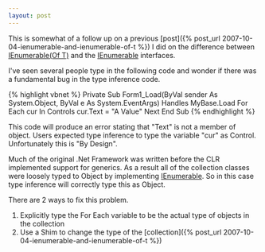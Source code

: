 ```yaml
---
layout: post
---
```

This is somewhat of a follow up on a previous [post]({% post_url 2007-10-04-ienumerable-and-ienumerable-of-t %}) I did on the difference between [IEnumerable(Of T)](http://msdn2.microsoft.com/en-us/library/9eekhta0.aspx) and the [IEnumerable](http://msdn2.microsoft.com/en-us/library/9eekhta0.aspx) interfaces.

I've seen several people type in the following code and wonder if there was a fundamental bug in the type inference code.

{% highlight vbnet %}
Private Sub Form1_Load(ByVal sender As System.Object, ByVal e As System.EventArgs) Handles MyBase.Load
    For Each cur In Controls
        cur.Text = "A Value"
    Next
End Sub
{% endhighlight %}

This code will produce an error stating that "Text" is not a member of object.  Users expected type inference to type the variable "cur" as Control.  Unfortunately this is "By Design".

Much of the original .Net Framework was written before the CLR implemented support for generics.  As a result all of the collection classes were loosely typed to Object by implementing [IEnumerable](http://msdn2.microsoft.com/en-us/library/9eekhta0.aspx).  So in this case type inference will correctly type this as Object.

There are 2 ways to fix this problem.

1. Explicitly type the For Each variable to be the actual type of objects in the collection
2. Use a Shim to change the type of the [collection]({% post_url 2007-10-04-ienumerable-and-ienumerable-of-t %})

